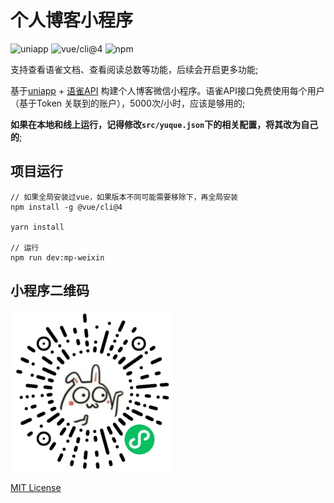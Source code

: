 # 个人博客小程序

![uniapp](https://img.shields.io/badge/-uniapp-orange)
![vue/cli@4](https://img.shields.io/badge/-@vue/cli%40v4-brightgreen)
![npm](https://img.shields.io/badge/-npm-brightgreen)

  支持查看语雀文档、查看阅读总数等功能，后续会开启更多功能;

基于[uniapp](https://uniapp.dcloud.net.cn/quickstart-cli.html) + [语雀API](https://www.yuque.com/yuque/developer/api) 构建个人博客微信小程序。语雀API接口免费使用每个用户（基于Token 关联到的账户），5000次/小时，应该是够用的;

**如果在本地和线上运行，记得修改`src/yuque.json`下的相关配置，将其改为自己的**;

## 项目运行
```
// 如果全局安装过vue，如果版本不同可能需要移除下，再全局安装
npm install -g @vue/cli@4

yarn install

// 运行
npm run dev:mp-weixin
```

## 小程序二维码

![](./public/static/gh_4766a66c7f8e_258%20(2).jpg)

[MIT License](./LICENSE)

